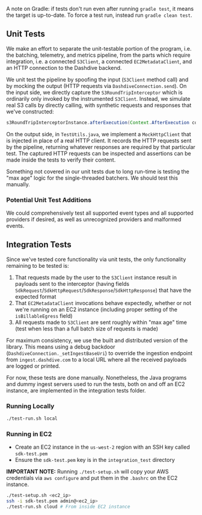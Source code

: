A note on Gradle: if tests don't run even after running `gradle test`, it means the target is up-to-date. To force a test run, instead run `gradle clean test`.

## Unit Tests

We make an effort to separate the unit-testable portion of the program, i.e. the batching, telemetry, and metrics pipeline, from the parts which require integration, i.e. a connected `S3Client`, a connected `EC2MetadataClient`, and an HTTP connection to the Dashdive backend.

We unit test the pipeline by spoofing the input (`S3Client` method call) and by mocking the output (HTTP requests via `DashdiveConnection.send`). On the input side, we directly capture the `S3RoundTripInterceptor` which is ordinarily only invoked by the instrumented `S3Client`. Instead, we simulate real S3 calls by directly calling, with synthetic requests and responses that we've constructed:

```java
s3RoundTripInterceptorInstance.afterExecution(Context.AfterExecution context, ExecutionAttributes executionAttributes)
```

On the output side, in `TestUtils.java`, we implement a `MockHttpClient` that is injected in place of a real HTTP client. It records the HTTP requests sent by the pipeline, returning whatever responses are required by that particular test. The captured HTTP requests can be inspected and assertions can be made inside the tests to verify their content.

Something not covered in our unit tests due to long run-time is testing the "max age" logic for the single-threaded batchers. We should test this manually.

### Potential Unit Test Additions

We could comprehensively test all supported event types and all supported providers if desired, as well as unrecognized providers and malformed events.

## Integration Tests

Since we've tested core functionality via unit tests, the only functionality remaining to be tested is:

1. That requests made by the user to the `S3Client` instance result in payloads sent to the interceptor (having fields `SdkRequest`/`SdkHttpRequest`/`SdkResponse`/`SdkHttpResponse`) that have the expected format
1. That `EC2MetadataClient` invocations behave expectedly, whether or not we're running on an EC2 instance (including proper setting of the `isBillableEgress` field)
1. All requests made to `S3Client` are sent roughly within "max age" time (test when less than a full batch size of requests is made)

For maximum consistency, we use the built and distributed version of the library. This means using a debug backdoor (`DashdiveConnection._setIngestBaseUri`) to override the ingestion endpoint from `ingest.dashdive.com` to a local URL where all the received payloads are logged or printed.

For now, these tests are done manually. Nonetheless, the Java programs and dummy ingest servers used to run the tests, both on and off an EC2 instance, are implemented in the integration tests folder.

### Running Locally

```bash
./test-run.sh local
```

### Running in EC2

- Create an EC2 instance in the `us-west-2` region with an SSH key called `sdk-test.pem`
- Ensure the `sdk-test.pem` key is in the `integration_test` directory

**IMPORTANT NOTE:** Running `./test-setup.sh` will copy your AWS credentials via `aws configure` and put them in the `.bashrc` on the EC2 instance.

```bash
./test-setup.sh <ec2_ip>
ssh -i sdk-test.pem admin@<ec2_ip>
./test-run.sh cloud # From inside EC2 instance
```
